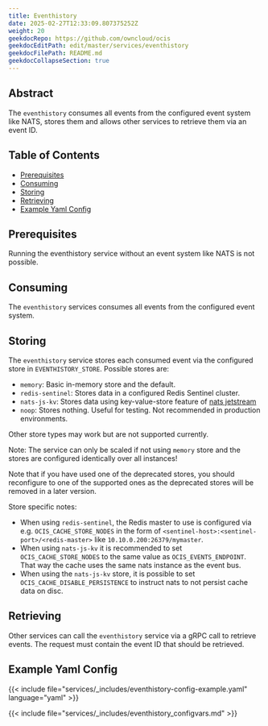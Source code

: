 ```yaml
---
title: Eventhistory
date: 2025-02-27T12:33:09.807375252Z
weight: 20
geekdocRepo: https://github.com/owncloud/ocis
geekdocEditPath: edit/master/services/eventhistory
geekdocFilePath: README.md
geekdocCollapseSection: true
---
```


<!-- Do not edit this file, it is autogenerated. Edit the service README.md instead -->

## Abstract


The `eventhistory` consumes all events from the configured event system like NATS, stores them and allows other services to retrieve them via an event ID.


## Table of Contents

* [Prerequisites](#prerequisites)
* [Consuming](#consuming)
* [Storing](#storing)
* [Retrieving](#retrieving)
* [Example Yaml Config](#example-yaml-config)

## Prerequisites

Running the eventhistory service without an event system like NATS is not possible.

## Consuming

The `eventhistory` services consumes all events from the configured event system.

## Storing

The `eventhistory` service stores each consumed event via the configured store in `EVENTHISTORY_STORE`. Possible stores are:
  -   `memory`: Basic in-memory store and the default.
  -   `redis-sentinel`: Stores data in a configured Redis Sentinel cluster.
  -   `nats-js-kv`: Stores data using key-value-store feature of [nats jetstream](https://docs.nats.io/nats-concepts/jetstream/key-value-store)
  -   `noop`: Stores nothing. Useful for testing. Not recommended in production environments.

Other store types may work but are not supported currently.

Note: The service can only be scaled if not using `memory` store and the stores are configured identically over all instances!

Note that if you have used one of the deprecated stores, you should reconfigure to one of the supported ones as the deprecated stores will be removed in a later version.

Store specific notes:
  -   When using `redis-sentinel`, the Redis master to use is configured via e.g. `OCIS_CACHE_STORE_NODES` in the form of `<sentinel-host>:<sentinel-port>/<redis-master>` like `10.10.0.200:26379/mymaster`.
  -   When using `nats-js-kv` it is recommended to set `OCIS_CACHE_STORE_NODES` to the same value as `OCIS_EVENTS_ENDPOINT`. That way the cache uses the same nats instance as the event bus.
  -   When using the `nats-js-kv` store, it is possible to set `OCIS_CACHE_DISABLE_PERSISTENCE` to instruct nats to not persist cache data on disc.

## Retrieving

Other services can call the `eventhistory` service via a gRPC call to retrieve events. The request must contain the event ID that should be retrieved.
## Example Yaml Config
{{< include file="services/_includes/eventhistory-config-example.yaml"  language="yaml" >}}

{{< include file="services/_includes/eventhistory_configvars.md" >}}


